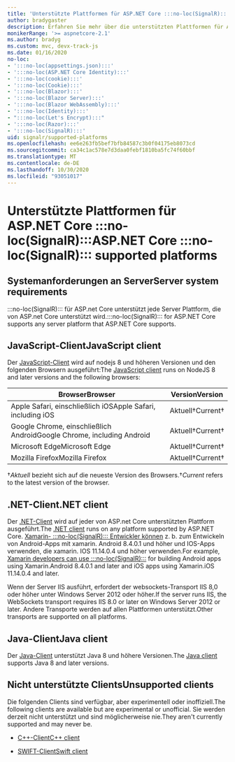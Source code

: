```yaml
---
title: 'Unterstützte Plattformen für ASP.NET Core :::no-loc(SignalR):::'
author: bradygaster
description: Erfahren Sie mehr über die unterstützten Plattformen für ASP.NET Core :::no-loc(SignalR):::.
monikerRange: '>= aspnetcore-2.1'
ms.author: bradyg
ms.custom: mvc, devx-track-js
ms.date: 01/16/2020
no-loc:
- ':::no-loc(appsettings.json):::'
- ':::no-loc(ASP.NET Core Identity):::'
- ':::no-loc(cookie):::'
- ':::no-loc(Cookie):::'
- ':::no-loc(Blazor):::'
- ':::no-loc(Blazor Server):::'
- ':::no-loc(Blazor WebAssembly):::'
- ':::no-loc(Identity):::'
- ":::no-loc(Let's Encrypt):::"
- ':::no-loc(Razor):::'
- ':::no-loc(SignalR):::'
uid: signalr/supported-platforms
ms.openlocfilehash: ee6e263fb5bef7bfb84587c3b0f04175eb8073cd
ms.sourcegitcommit: ca34c1ac578e7d3daa0febf1810ba5fc74f60bbf
ms.translationtype: MT
ms.contentlocale: de-DE
ms.lasthandoff: 10/30/2020
ms.locfileid: "93051017"
---
```

# <a name="aspnet-core-no-locsignalr-supported-platforms"></a><span data-ttu-id="910d6-103">Unterstützte Plattformen für ASP.NET Core :::no-loc(SignalR):::</span><span class="sxs-lookup"><span data-stu-id="910d6-103">ASP.NET Core :::no-loc(SignalR)::: supported platforms</span></span>

## <a name="server-system-requirements"></a><span data-ttu-id="910d6-104">Systemanforderungen an Server</span><span class="sxs-lookup"><span data-stu-id="910d6-104">Server system requirements</span></span>

<span data-ttu-id="910d6-105">:::no-loc(SignalR)::: für ASP.net Core unterstützt jede Server Plattform, die von ASP.net Core unterstützt wird.</span><span class="sxs-lookup"><span data-stu-id="910d6-105">:::no-loc(SignalR)::: for ASP.NET Core supports any server platform that ASP.NET Core supports.</span></span>

## <a name="javascript-client"></a><span data-ttu-id="910d6-106">JavaScript-Client</span><span class="sxs-lookup"><span data-stu-id="910d6-106">JavaScript client</span></span>

<span data-ttu-id="910d6-107">Der [JavaScript-Client](xref:signalr/javascript-client) wird auf nodejs 8 und höheren Versionen und den folgenden Browsern ausgeführt:</span><span class="sxs-lookup"><span data-stu-id="910d6-107">The [JavaScript client](xref:signalr/javascript-client) runs on NodeJS 8 and later versions and the following browsers:</span></span>

| <span data-ttu-id="910d6-108">Browser</span><span class="sxs-lookup"><span data-stu-id="910d6-108">Browser</span></span>                          | <span data-ttu-id="910d6-109">Version</span><span class="sxs-lookup"><span data-stu-id="910d6-109">Version</span></span>         |
| -------------------------------- | --------------- |
| <span data-ttu-id="910d6-110">Apple Safari, einschließlich iOS</span><span class="sxs-lookup"><span data-stu-id="910d6-110">Apple Safari, including iOS</span></span>      | <span data-ttu-id="910d6-111">Aktuell&dagger;</span><span class="sxs-lookup"><span data-stu-id="910d6-111">Current&dagger;</span></span> |
| <span data-ttu-id="910d6-112">Google Chrome, einschließlich Android</span><span class="sxs-lookup"><span data-stu-id="910d6-112">Google Chrome, including Android</span></span> | <span data-ttu-id="910d6-113">Aktuell&dagger;</span><span class="sxs-lookup"><span data-stu-id="910d6-113">Current&dagger;</span></span> |
| <span data-ttu-id="910d6-114">Microsoft Edge</span><span class="sxs-lookup"><span data-stu-id="910d6-114">Microsoft Edge</span></span>                   | <span data-ttu-id="910d6-115">Aktuell&dagger;</span><span class="sxs-lookup"><span data-stu-id="910d6-115">Current&dagger;</span></span> |
| <span data-ttu-id="910d6-116">Mozilla Firefox</span><span class="sxs-lookup"><span data-stu-id="910d6-116">Mozilla Firefox</span></span>                  | <span data-ttu-id="910d6-117">Aktuell&dagger;</span><span class="sxs-lookup"><span data-stu-id="910d6-117">Current&dagger;</span></span> |

<span data-ttu-id="910d6-118">&dagger;*Aktuell* bezieht sich auf die neueste Version des Browsers.</span><span class="sxs-lookup"><span data-stu-id="910d6-118">&dagger;*Current* refers to the latest version of the browser.</span></span>

## <a name="net-client"></a><span data-ttu-id="910d6-119">.NET-Client</span><span class="sxs-lookup"><span data-stu-id="910d6-119">.NET client</span></span>

<span data-ttu-id="910d6-120">Der [.NET-Client](xref:signalr/dotnet-client) wird auf jeder von ASP.net Core unterstützten Plattform ausgeführt.</span><span class="sxs-lookup"><span data-stu-id="910d6-120">The [.NET client](xref:signalr/dotnet-client) runs on any platform supported by ASP.NET Core.</span></span> <span data-ttu-id="910d6-121">[Xamarin- :::no-loc(SignalR)::: Entwickler können](https://github.com/aspnet/Announcements/issues/305) z. b. zum Entwickeln von Android-Apps mit xamarin. Android 8.4.0.1 und höher und IOS-Apps verwenden, die xamarin. IOS 11.14.0.4 und höher verwenden.</span><span class="sxs-lookup"><span data-stu-id="910d6-121">For example, [Xamarin developers can use :::no-loc(SignalR):::](https://github.com/aspnet/Announcements/issues/305) for building Android apps using Xamarin.Android 8.4.0.1 and later and iOS apps using Xamarin.iOS 11.14.0.4 and later.</span></span>

<span data-ttu-id="910d6-122">Wenn der Server IIS ausführt, erfordert der websockets-Transport IIS 8,0 oder höher unter Windows Server 2012 oder höher.</span><span class="sxs-lookup"><span data-stu-id="910d6-122">If the server runs IIS, the WebSockets transport requires IIS 8.0 or later on Windows Server 2012 or later.</span></span> <span data-ttu-id="910d6-123">Andere Transporte werden auf allen Plattformen unterstützt.</span><span class="sxs-lookup"><span data-stu-id="910d6-123">Other transports are supported on all platforms.</span></span>

## <a name="java-client"></a><span data-ttu-id="910d6-124">Java-Client</span><span class="sxs-lookup"><span data-stu-id="910d6-124">Java client</span></span>

<span data-ttu-id="910d6-125">Der [Java-Client](xref:signalr/java-client) unterstützt Java 8 und höhere Versionen.</span><span class="sxs-lookup"><span data-stu-id="910d6-125">The [Java client](xref:signalr/java-client) supports Java 8 and later versions.</span></span>

## <a name="unsupported-clients"></a><span data-ttu-id="910d6-126">Nicht unterstützte Clients</span><span class="sxs-lookup"><span data-stu-id="910d6-126">Unsupported clients</span></span>

<span data-ttu-id="910d6-127">Die folgenden Clients sind verfügbar, aber experimentell oder inoffiziell.</span><span class="sxs-lookup"><span data-stu-id="910d6-127">The following clients are available but are experimental or unofficial.</span></span> <span data-ttu-id="910d6-128">Sie werden derzeit nicht unterstützt und sind möglicherweise nie.</span><span class="sxs-lookup"><span data-stu-id="910d6-128">They aren't currently supported and may never be.</span></span>

* <span data-ttu-id="910d6-129">[C++-Client](https://github.com/aspnet/:::no-loc(SignalR):::-Client-Cpp)</span><span class="sxs-lookup"><span data-stu-id="910d6-129">[C++ client](https://github.com/aspnet/:::no-loc(SignalR):::-Client-Cpp)</span></span>

* <span data-ttu-id="910d6-130">[SWIFT-Client](https://github.com/moozzyk/:::no-loc(SignalR):::-Client-Swift)</span><span class="sxs-lookup"><span data-stu-id="910d6-130">[Swift client](https://github.com/moozzyk/:::no-loc(SignalR):::-Client-Swift)</span></span>

